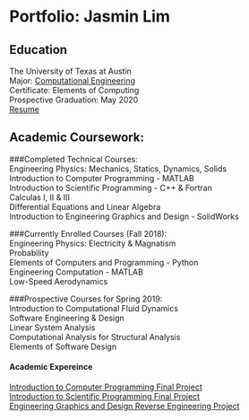 # Portfolio: Jasmin Lim  

## Education  
The University of Texas at Austin  
Major: [Computational Engineering](http://www.ae.utexas.edu/undergraduate/computational-undergrad-program)  
Certificate: Elements of Computing  
Prospective Graduation: May 2020  
[Resume](/documents/Resume.pdf)    

## Academic Coursework: 

###Completed Technical Courses:  
Engineering Physics: Mechanics, Statics, Dynamics, Solids  
Introduction to Computer Programming - MATLAB   
Introduction to Scientific Programming - C++ & Fortran  
Calculas I, II & III  
Differential Equations and Linear Algebra  
Introduction to Engineering Graphics and Design - SolidWorks  

###Currently Enrolled Courses (Fall 2018):  
Engineering Physics: Electricity & Magnatism  
Probability  
Elements of Computers and Programming - Python  
Engineering Computation - MATLAB  
Low-Speed Aerodynamics  

###Prospective Courses for Spring 2019:  
Introduction to Computational Fluid Dynamics  
Software Engineering & Design  
Linear System Analysis  
Computational Analysis for Structural Analysis  
Elements of Software Design

#### Academic Expereince  
[Introduction to Computer Programming Final Project](/AcademicExperience/COE301)  
[Introduction to Scientific Programming Final Project](/AcademicExperience/SDS322)  
[Engineering Graphics and Design Reverse Engineering Project](/AcademicExperience/ME302)  
